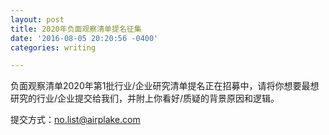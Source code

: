 ```yaml
---
layout: post
title: 2020年负面观察清单提名征集
date: '2016-08-05 20:20:56 -0400'
categories: writing

---
```

负面观察清单2020年第1批行业/企业研究清单提名正在招募中，请将你想要最想研究的行业/企业提交给我们，并附上你看好/质疑的背景原因和逻辑。

提交方式：no.list@airplake.com